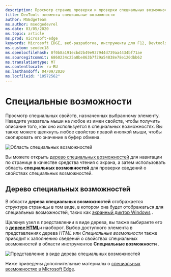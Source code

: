 ```yaml
---
description: Просмотр страниц проверки и проверки специальных возможностей с помощью специальных возможностей
title: DevTools-элементы-специальные возможности
author: MSEdgeTeam
ms.author: msedgedevrel
ms.date: 03/05/2020
ms.topic: article
ms.prod: microsoft-edge
keywords: Microsoft EDGE, веб-разработка, инструменты для F12, Devtools, элементы, Специальные возможности
ms.custom: seodec18
ms.openlocfilehash: 0f0b8a191ecbd2b49e937944d739aa4434bf71ae
ms.sourcegitcommit: 6860234c25a8be863b7f29a54838e78e120dbb62
ms.translationtype: MT
ms.contentlocale: ru-RU
ms.lasthandoff: 04/09/2020
ms.locfileid: "10572562"
---
```

# Специальные возможности
Просмотр специальных свойств, назначенных выбранному элементу. Наведите указатель мыши на любое из имен свойств, чтобы получить описание того, как оно используется в специальных возможностях. Вы также можете щелкнуть любое свойство правой кнопкой мыши, чтобы скопировать его значение в буфер обмена.

![Область специальных возможностей](../media/elements_accessibility.png)

Вы можете открыть [дерево специальных возможностей](#accessibility-tree) для навигации по странице в качестве средства чтения с экрана, а затем использовать область **специальных возможностей** для проверки сведений о свойствах специальных возможностей.

## Дерево специальных возможностей
В области **дерева специальных возможностей** отображается структура страницы в том виде, в котором она будет отображаться для специальных возможностей, таких как [экранный диктор Windows](https://support.microsoft.com/help/22798/windows-10-narrator-get-started) .

Щелкнув узел в представлении в виде дерева, вы также выбираете его в [**дереве HTML**](../elements.md#html-tree-view)и наоборот. Выбор доступного элемента в представлениях дерева *HTML* или *Специальные возможности* также приводит к заполнению сведений о свойствах специальных возможностей в области инструментов **Специальные возможности** . 

![Представление в виде дерева специальных возможностей](../media/elements_accessibility_tree.png)

Ниже приведены дополнительные материалы о [специальных возможностях в Microsoft Edge](../../accessibility.md).
